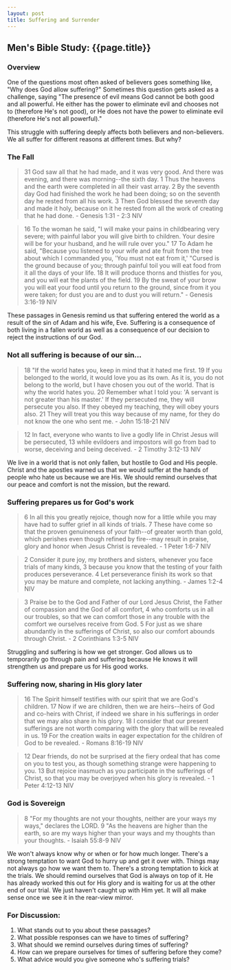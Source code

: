 ```yaml
---
layout: post
title: Suffering and Surrender
---
```

## Men's Bible Study: {{page.title}}

### Overview
One of the questions most often asked of believers goes something like, "Why does God allow suffering?"
Sometimes this question gets asked as a challenge, saying "The presence of evil means God cannot be both good and all powerful.
He either has the power to eliminate evil and chooses not to (therefore He's not good), or He does not have the power
to eliminate evil (therefore He's not all powerful)."

This struggle with suffering deeply affects both believers and non-believers. We all suffer for 
different reasons at different times. But why?

### The Fall
>31 God saw all that he had made, and it was very good. And there was evening, 
> and there was morning--the sixth day. 1 Thus the heavens and the earth were
> completed in all their vast array. 2 By the seventh day God had finished the 
> work he had been doing; so on the seventh day he rested from all his work. 3 
> Then God blessed the seventh day and made it holy, because on it he rested
> from all the work of creating that he had done. - Genesis 1:31 - 2:3 NIV

>16 To the woman he said, "I will make your pains in childbearing very severe; 
> with painful labor you will give birth to children. Your desire will be for 
> your husband, and he will rule over you." 17 To Adam he said, "Because you 
> listened to your wife and ate fruit from the tree about which I commanded you,
> 'You must not eat from it,' "Cursed is the ground because of you; through 
> painful toil you will eat food from it all the days of your life. 18 It will 
> produce thorns and thistles for you, and you will eat the plants of the field.
> 19 By the sweat of your brow you will eat your food until you return to the
> ground, since from it you were taken; for dust you are and to dust you will 
> return." - Genesis 3:16-19 NIV

These passages in Genesis remind us that suffering entered the world as a result of the
sin of Adam and his wife, Eve. Suffering is a consequence of both living in a fallen world
as well as a consequence of our decision to reject the instructions of our God.

### Not all suffering is because of our sin...

> 18 "If the world hates you, keep in mind that it hated me first. 19 If you belonged to the world, it would love you as its own. As it is, you do not belong to the world, but I have chosen you out of the world. That is why the world hates you. 20 Remember what I told you: 'A servant is not greater than his master.' If they persecuted me, they will persecute you also. If they obeyed my teaching, they will obey yours also. 21 They will treat you this way because of my name, for they do not know the one who sent me. - John 15:18-21 NIV

>12 In fact, everyone who wants to live a godly life in Christ Jesus will be persecuted, 13 while evildoers and impostors will go from bad to worse, deceiving and being deceived. - 2 Timothy 3:12-13 NIV

We live in a world that is not only fallen, but hostile to God and His people. Christ and the apostles warned
us that we would suffer at the hands of people who hate us because we are His. We should
remind ourselves that our peace and comfort is not the mission, but the reward.

### Suffering prepares us for God's work
>6 In all this you greatly rejoice, though now for a little while you may have had to suffer grief in all kinds of trials. 7 These have come so that the proven genuineness of your faith--of greater worth than gold, which perishes even though refined by fire--may result in praise, glory and honor when Jesus Christ is revealed. - 1 Peter 1:6-7 NIV

>2 Consider it pure joy, my brothers and sisters, whenever you face trials of many kinds, 3 because you know that the testing of your faith produces perseverance. 4 Let perseverance finish its work so that you may be mature and complete, not lacking anything. - James 1:2-4 NIV

>3 Praise be to the God and Father of our Lord Jesus Christ, the Father of compassion and the God of all comfort, 4 who comforts us in all our troubles, so that we can comfort those in any trouble with the comfort we ourselves receive from God. 5 For just as we share abundantly in the sufferings of Christ, so also our comfort abounds through Christ. - 2 Corinthians 1:3-5 NIV

Struggling and suffering is how we get stronger. God allows us to temporarily go through 
pain and suffering because He knows it will strengthen us and prepare us for His good works.

### Suffering now, sharing in His glory later
>16 The Spirit himself testifies with our spirit that we are God's children. 17 Now if we are children, then we are heirs--heirs of God and co-heirs with Christ, if indeed we share in his sufferings in order that we may also share in his glory. 18 I consider that our present sufferings are not worth comparing with the glory that will be revealed in us. 19 For the creation waits in eager expectation for the children of God to be revealed. - Romans 8:16-19 NIV

>12 Dear friends, do not be surprised at the fiery ordeal that has come on you to test you, as though something strange were happening to you. 13 But rejoice inasmuch as you participate in the sufferings of Christ, so that you may be overjoyed when his glory is revealed. - 1 Peter 4:12-13 NIV

### God is Sovereign
>8 "For my thoughts are not your thoughts, neither are your ways my ways," declares the LORD. 9 "As the heavens are higher than the earth, so are my ways higher than your ways and my thoughts than your thoughts. - Isaiah 55:8-9 NIV

We won't always know why or when or for how much longer. There's a strong temptation to 
want God to hurry up and get it over with. Things may not always go how we want them to. 
There's a strong temptation to kick at the trials. We should remind ourselves that God
is always on top of it. He has already worked this out for His glory and is waiting for us 
at the other end of our trial. We just haven't caught up with Him yet. It will all make sense 
once we see it in the rear-view mirror.

### For Discussion:
1. What stands out to you about these passages?
2. What possible responses can we have to times of suffering?
3. What should we remind ourselves during times of suffering?
4. How can we prepare ourselves for times of suffering before they come?
5. What advice would you give someone who's suffering trials?
